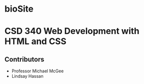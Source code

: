 # bioSite
<h1>CSD 340 Web Development with HTML and CSS</h1>
  <h2>Contributors</h2>
    <ul>
      <li>Professor Michael McGee</li>
      <li>Lindsay Hassan</li>
  </ul>
